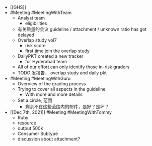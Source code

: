 - [[GHS]]
- #Meeting #MeetingWithTeam
	- Analyst team
		- eligibilities
	- 有关质量的会议 guideline / attachment / unknown ratio has got delayed
	- Overlap study vol7
		- risk score
		- first time join the overlap study
	- DailyPKT created a new tracker
		- for Hyderabad team
	- All of our effort can only identify those in-risk graders
	- TODO 发报告， overlap study and daily pkt
- #Meeting #MeetingWithGuru
	- Overview of the grading process
	- Trying to cover all aspects in the guideline
		- With more and more details
	- Set a circle, 范围
		- 剩余不在这些范围内的邮件，是好？是坏？
- [[Dec 7th, 2021]] #Meeting #MeetingWIthTommy
	- Ruby
	- resource
	- output 500k
	- Consumer Subtype
	- discussion about attachment?